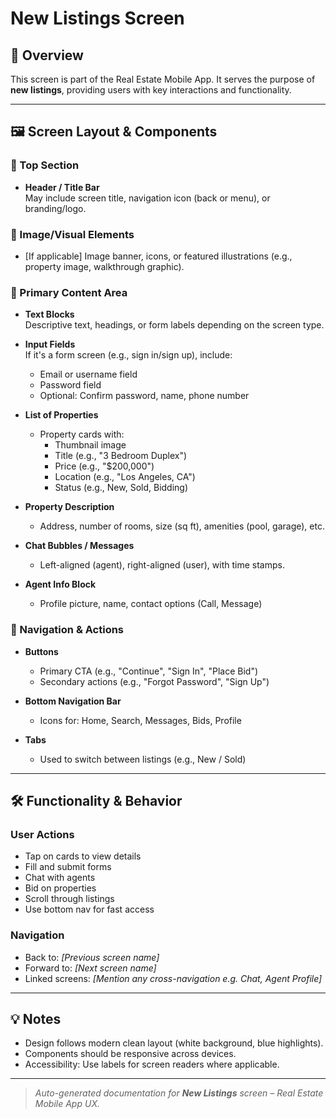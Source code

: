 # New Listings Screen

## 🧭 Overview
This screen is part of the Real Estate Mobile App. It serves the purpose of **new listings**, providing users with key interactions and functionality.

---

## 🖼️ Screen Layout & Components

### 📍 Top Section
- **Header / Title Bar**  
  May include screen title, navigation icon (back or menu), or branding/logo.

### 📸 Image/Visual Elements
- [If applicable] Image banner, icons, or featured illustrations (e.g., property image, walkthrough graphic).

### 🔢 Primary Content Area
- **Text Blocks**  
  Descriptive text, headings, or form labels depending on the screen type.

- **Input Fields**  
  If it's a form screen (e.g., sign in/sign up), include:
  - Email or username field
  - Password field
  - Optional: Confirm password, name, phone number

- **List of Properties**  
  - Property cards with:
    - Thumbnail image
    - Title (e.g., "3 Bedroom Duplex")
    - Price (e.g., "$200,000")
    - Location (e.g., "Los Angeles, CA")
    - Status (e.g., New, Sold, Bidding)

- **Property Description**  
  - Address, number of rooms, size (sq ft), amenities (pool, garage), etc.

- **Chat Bubbles / Messages**  
  - Left-aligned (agent), right-aligned (user), with time stamps.

- **Agent Info Block**  
  - Profile picture, name, contact options (Call, Message)

### 🧭 Navigation & Actions
- **Buttons**  
  - Primary CTA (e.g., "Continue", "Sign In", "Place Bid")
  - Secondary actions (e.g., "Forgot Password", "Sign Up")

- **Bottom Navigation Bar**  
  - Icons for: Home, Search, Messages, Bids, Profile

- **Tabs**  
  - Used to switch between listings (e.g., New / Sold)

---

## 🛠️ Functionality & Behavior

### User Actions
- Tap on cards to view details
- Fill and submit forms
- Chat with agents
- Bid on properties
- Scroll through listings
- Use bottom nav for fast access

### Navigation
- Back to: _[Previous screen name]_
- Forward to: _[Next screen name]_
- Linked screens: _[Mention any cross-navigation e.g. Chat, Agent Profile]_

---

## 💡 Notes
- Design follows modern clean layout (white background, blue highlights).
- Components should be responsive across devices.
- Accessibility: Use labels for screen readers where applicable.

---

> _Auto-generated documentation for **New Listings** screen – Real Estate Mobile App UX._
